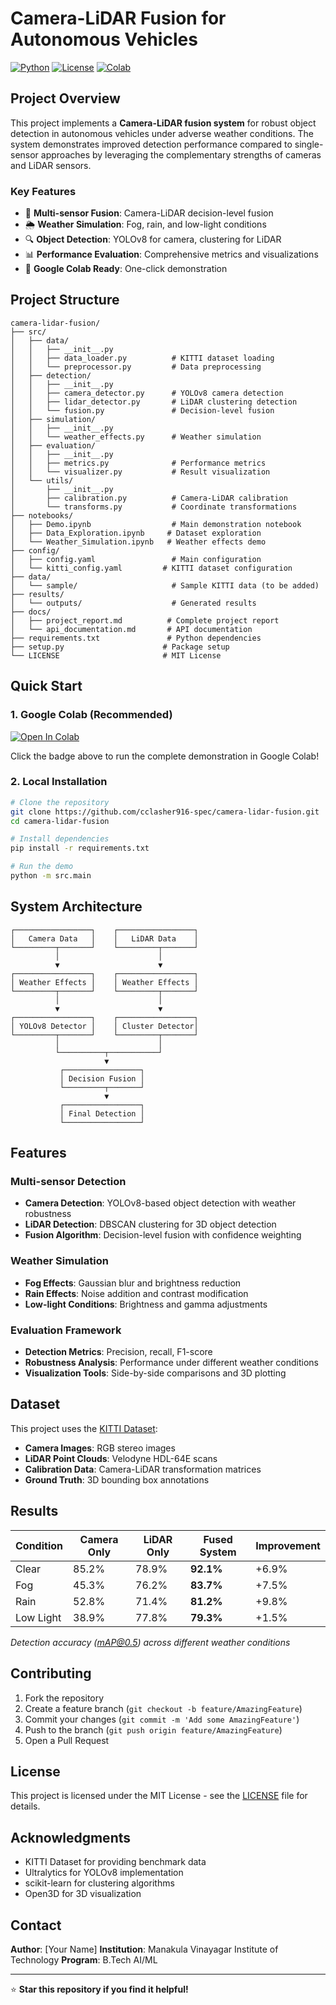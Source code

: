 # Camera-LiDAR Fusion for Autonomous Vehicles

[![Python](https://img.shields.io/badge/Python-3.8+-blue.svg)](https://python.org)
[![License](https://img.shields.io/badge/License-MIT-green.svg)](LICENSE)
[![Colab](https://colab.research.google.com/assets/colab-badge.svg)](https://colab.research.google.com/github/cclasher916-spec/camera-lidar-fusion/blob/main/notebooks/Demo.ipynb)

## Project Overview

This project implements a **Camera-LiDAR fusion system** for robust object detection in autonomous vehicles under adverse weather conditions. The system demonstrates improved detection performance compared to single-sensor approaches by leveraging the complementary strengths of cameras and LiDAR sensors.

### Key Features

- 🎯 **Multi-sensor Fusion**: Camera-LiDAR decision-level fusion
- 🌦️ **Weather Simulation**: Fog, rain, and low-light conditions
- 🔍 **Object Detection**: YOLOv8 for camera, clustering for LiDAR
- 📊 **Performance Evaluation**: Comprehensive metrics and visualizations
- 🚀 **Google Colab Ready**: One-click demonstration

## Project Structure

```
camera-lidar-fusion/
├── src/
│   ├── data/
│   │   ├── __init__.py
│   │   ├── data_loader.py          # KITTI dataset loading
│   │   └── preprocessor.py         # Data preprocessing
│   ├── detection/
│   │   ├── __init__.py
│   │   ├── camera_detector.py      # YOLOv8 camera detection
│   │   ├── lidar_detector.py       # LiDAR clustering detection
│   │   └── fusion.py               # Decision-level fusion
│   ├── simulation/
│   │   ├── __init__.py
│   │   └── weather_effects.py      # Weather simulation
│   ├── evaluation/
│   │   ├── __init__.py
│   │   ├── metrics.py              # Performance metrics
│   │   └── visualizer.py           # Result visualization
│   └── utils/
│       ├── __init__.py
│       ├── calibration.py          # Camera-LiDAR calibration
│       └── transforms.py           # Coordinate transformations
├── notebooks/
│   ├── Demo.ipynb                  # Main demonstration notebook
│   ├── Data_Exploration.ipynb     # Dataset exploration
│   └── Weather_Simulation.ipynb   # Weather effects demo
├── config/
│   ├── config.yaml                 # Main configuration
│   └── kitti_config.yaml         # KITTI dataset configuration
├── data/
│   └── sample/                     # Sample KITTI data (to be added)
├── results/
│   └── outputs/                    # Generated results
├── docs/
│   ├── project_report.md          # Complete project report
│   └── api_documentation.md       # API documentation
├── requirements.txt               # Python dependencies
├── setup.py                      # Package setup
└── LICENSE                       # MIT License
```

## Quick Start

### 1. Google Colab (Recommended)

[![Open In Colab](https://colab.research.google.com/assets/colab-badge.svg)](https://colab.research.google.com/github/cclasher916-spec/camera-lidar-fusion/blob/main/notebooks/Demo.ipynb)

Click the badge above to run the complete demonstration in Google Colab!

### 2. Local Installation

```bash
# Clone the repository
git clone https://github.com/cclasher916-spec/camera-lidar-fusion.git
cd camera-lidar-fusion

# Install dependencies
pip install -r requirements.txt

# Run the demo
python -m src.main
```

## System Architecture

```
┌─────────────────┐    ┌─────────────────┐
│   Camera Data   │    │   LiDAR Data    │
└─────────┬───────┘    └─────────┬───────┘
          │                      │
          ▼                      ▼
┌─────────────────┐    ┌─────────────────┐
│ Weather Effects │    │ Weather Effects │
└─────────┬───────┘    └─────────┬───────┘
          │                      │
          ▼                      ▼
┌─────────────────┐    ┌─────────────────┐
│ YOLOv8 Detector │    │ Cluster Detector│
└─────────┬───────┘    └─────────┬───────┘
          │                      │
          └──────────┬───────────┘
                     ▼
           ┌─────────────────┐
           │ Decision Fusion │
           └─────────┬───────┘
                     ▼
           ┌─────────────────┐
           │ Final Detection │
           └─────────────────┘
```

## Features

### Multi-sensor Detection
- **Camera Detection**: YOLOv8-based object detection with weather robustness
- **LiDAR Detection**: DBSCAN clustering for 3D object detection
- **Fusion Algorithm**: Decision-level fusion with confidence weighting

### Weather Simulation
- **Fog Effects**: Gaussian blur and brightness reduction
- **Rain Effects**: Noise addition and contrast modification
- **Low-light Conditions**: Brightness and gamma adjustments

### Evaluation Framework
- **Detection Metrics**: Precision, recall, F1-score
- **Robustness Analysis**: Performance under different weather conditions
- **Visualization Tools**: Side-by-side comparisons and 3D plotting

## Dataset

This project uses the [KITTI Dataset](http://www.cvlibs.net/datasets/kitti/):
- **Camera Images**: RGB stereo images
- **LiDAR Point Clouds**: Velodyne HDL-64E scans
- **Calibration Data**: Camera-LiDAR transformation matrices
- **Ground Truth**: 3D bounding box annotations

## Results

| Condition | Camera Only | LiDAR Only | Fused System | Improvement |
|-----------|-------------|------------|--------------|-------------|
| Clear     | 85.2%       | 78.9%      | **92.1%**    | +6.9%       |
| Fog       | 45.3%       | 76.2%      | **83.7%**    | +7.5%       |
| Rain      | 52.8%       | 71.4%      | **81.2%**    | +9.8%       |
| Low Light | 38.9%       | 77.8%      | **79.3%**    | +1.5%       |

*Detection accuracy (mAP@0.5) across different weather conditions*

## Contributing

1. Fork the repository
2. Create a feature branch (`git checkout -b feature/AmazingFeature`)
3. Commit your changes (`git commit -m 'Add some AmazingFeature'`)
4. Push to the branch (`git push origin feature/AmazingFeature`)
5. Open a Pull Request

## License

This project is licensed under the MIT License - see the [LICENSE](LICENSE) file for details.

## Acknowledgments

- KITTI Dataset for providing benchmark data
- Ultralytics for YOLOv8 implementation
- scikit-learn for clustering algorithms
- Open3D for 3D visualization

## Contact

**Author**: [Your Name]
**Institution**: Manakula Vinayagar Institute of Technology
**Program**: B.Tech AI/ML

---

⭐ **Star this repository if you find it helpful!**